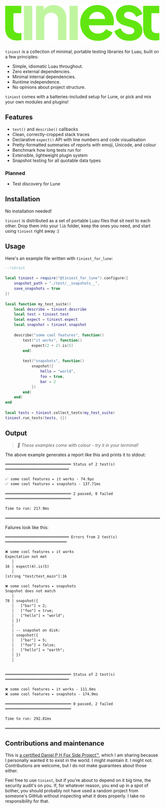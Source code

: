<h1>
	<img src="github/logo.svg" alt="tiniest">
</h1>

`tiniest` is a collection of minimal, portable testing libraries for Luau,
built on a few principles:

- Simple, idiomatic Luau throughout.
- Zero external dependencies.
- Minimal internal dependencies.
- Runtime independence.
- No opinions about project structure.

`tiniest` comes with a batteries-included setup for Lune, or pick and mix your
own modules and plugins!

## Features

- `test()` and `describe()` callbacks
- Clean, correctly-cropped stack traces
- Declarative `expect()` API with line numbers and code visualisation
- Pretty-formatted summaries of reports with emoji, Unicode, and colour
- Benchmark how long tests run for
- Extensible, lightweight plugin system
- Snapshot testing for all quotable data types

### Planned

- Test discovery for Lune

## Installation

No installation needed!

`tiniest` is distributed as a set of portable Luau files that sit next to each
other. Drop them into your `lib` folder, keep the ones you need, and start using
`tiniest` right away :)


## Usage

Here's an example file written with `tiniest_for_lune`:

```Lua
--!strict

local tiniest = require("@tiniest_for_lune").configure({
	snapshot_path = "./test/__snapshots__",
	save_snapshots = true
}) 

local function my_test_suite()
	local describe = tiniest.describe
	local test = tiniest.test
	local expect = tiniest.expect
	local snapshot = tiniest.snapshot

	describe("some cool features", function()
		test("it works", function()
			expect(2 + 2).is(5)
		end)

		test("snapshots", function()
			snapshot({
				hello = "world",
				foo = true,
				bar = 2
			})
		end)
	end)
end

local tests = tiniest.collect_tests(my_test_suite)
tiniest.run_tests(tests, {})
```

## Output

> *🎨 These examples come with colour - try it in your terminal!*

The above example generates a report like this and prints it to stdout:

```
══════════════════════════════ Status of 2 test(s) ═════════════════════════════

✅ some cool features ▸ it works - 74.9µs
✅ some cool features ▸ snapshots - 137.71ms

══════════════════════════════ 2 passed, 0 failed ══════════════════════════════

Time to run: 217.9ms

════════════════════════════════════════════════════════════════════════════════
```

Failures look like this:

```
═════════════════════════════ Errors from 2 test(s) ════════════════════════════

❌ some cool features ▸ it works
Expectation not met
   │ 
16 │ expect(4).is(5)
   │ 
[string "test/test_main"]:16

❌ some cool features ▸ snapshots
Snapshot does not match
   │ 
78 │ snapshot({
   │   ["bar"] = 2;
   │   ["foo"] = true;
   │   ["hello"] = "world";
   │ })
   │ 
   │ -- snapshot on disk:
   │ snapshot({
   │   ["bar"] = 5;
   │   ["foo"] = false;
   │   ["hello"] = "earth";
   │ })
   │ 


══════════════════════════════ Status of 2 test(s) ═════════════════════════════

❌ some cool features ▸ it works - 111.6ms
❌ some cool features ▸ snapshots - 174.9ms

══════════════════════════════ 0 passed, 2 failed ══════════════════════════════

Time to run: 292.81ms

════════════════════════════════════════════════════════════════════════════════
```

## Contributions and maintenance

This is [a certified Daniel P H Fox Side Project™](https://fluff.blog/2024/04/10/i-dont-want-to-be-a-maintainer.html), which I am sharing because I personally wanted it to exist in the world. I might maintain it. I might not.
Contributions are welcome, but I do not make guarantees about those either.

Feel free to use `tiniest`, but if you're about to depend on it big time, the security audit's on you. If, for whatever reason, you end up in a spot of bother, you should probably not have used a random project from someone's GitHub without inspecting what it does properly. I take no responsibility for that.
